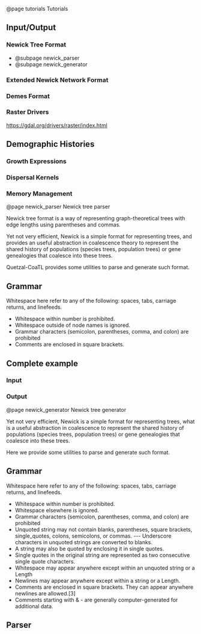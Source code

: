 @page tutorials Tutorials

## Input/Output

### Newick Tree Format

- @subpage newick_parser
- @subpage newick_generator

### Extended Newick Network Format

### Demes Format

### Raster Drivers

https://gdal.org/drivers/raster/index.html

## Demographic Histories

### Growth Expressions

### Dispersal Kernels

### Memory Management

<!-- @subpage parsingNewick "Parsing Newick" -->

@page newick_parser Newick tree parser

Newick tree format is a way of representing graph-theoretical trees with edge
lengths using parentheses and commas.

Yet not very efficient, Newick is a simple format for representing trees, and provides
an useful abstraction in coalescence theory to represent the shared history of populations
(species trees, population trees) or gene genealogies that coalesce into these
trees.

Quetzal-CoaTL provides some utilities to parse and generate such format.

## Grammar

Whitespace here refer to any of the following: spaces, tabs, carriage returns, and linefeeds.

- Whitespace  within number is prohibited.
- Whitespace outside of node names is ignored.
- Grammar characters (semicolon, parentheses, comma, and colon) are prohibited
- Comments are enclosed in square brackets.

## Complete example

### Input

<!-- MARKDOWN-AUTO-DOCS:START (CODE:src=../../test/tutorials_test/newick_parser.cpp) -->
<!-- MARKDOWN-AUTO-DOCS:END -->

### Output

<!-- MARKDOWN-AUTO-DOCS:START (CODE:src=../../build/bin/newick_parser.output) -->
<!-- MARKDOWN-AUTO-DOCS:END -->

@page newick_generator Newick tree generator

Yet not very efficient, Newick is a simple format for representing trees, what is
a useful abstraction in coalescence to represent the shared history of populations
(species trees, population trees) or gene genealogies that coalesce into these
trees.

Here we provide some utilities to parse and generate such format.

## Grammar

Whitespace here refer to any of the following: spaces, tabs, carriage returns, and linefeeds.

- Whitespace  within number is prohibited.
- Whitespace elsewhere is ignored.
- Grammar characters (semicolon, parentheses, comma, and colon) are prohibited
- Unquoted string may not contain blanks, parentheses, square brackets, single_quotes, colons, semicolons, or commas. --- Underscore characters in unquoted strings are converted to blanks.
- A string may also be quoted by enclosing it in single quotes.
- Single quotes in the original string are represented as two consecutive single quote characters.
- Whitespace may appear anywhere except within an unquoted string or a Length
- Newlines may appear anywhere except within a string or a Length.
- Comments are enclosed in square brackets. They can appear anywhere newlines are allowed.[3]
- Comments starting with & - are generally computer-generated for additional data.

## Parser
